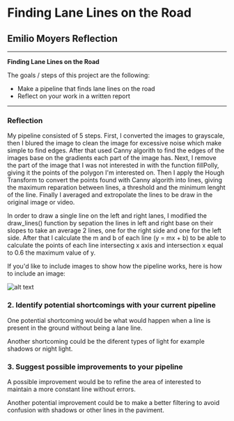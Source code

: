 # **Finding Lane Lines on the Road** 

## Emilio Moyers Reflection


---

**Finding Lane Lines on the Road**

The goals / steps of this project are the following:
* Make a pipeline that finds lane lines on the road
* Reflect on your work in a written report


[//]: # (Image References)

[image1]: ./examples/grayscale.jpg "Grayscale"

---

### Reflection

My pipeline consisted of 5 steps. First, I converted the images to grayscale, then I blured the image to clean the image for excessive noise which make simple to find edges. After that used Canny algorith to find the edges
of the images base on the gradients each part of the image has. Next, I remove the part of the image that I was not interested in with the function fillPolly, giving it the points of the polygon I'm interested on. Then I apply the Hough Transform to convert the points found with Canny algorith into lines, giving the maximum reparation between lines, a threshold and the minimum lenght of the line. Finally I averaged and extropolate the lines to be draw in the original image or video.

In order to draw a single line on the left and right lanes, I modified the draw_lines() function by sepation the lines in left and
right base on their slopes to take an average 2 lines, one for the right side and one for the left side. After that I calculate the m and b of each line (y = mx + b) to be able to calculate the points of each line intersecting x axis and intersection x equal to 0.6 the maximum value of y.

If you'd like to include images to show how the pipeline works, here is how to include an image: 

![alt text][image1]


### 2. Identify potential shortcomings with your current pipeline


One potential shortcoming would be what would happen when a line is present in the ground without being a lane line. 

Another shortcoming could be the diferent types of light for example shadows or night light.


### 3. Suggest possible improvements to your pipeline

A possible improvement would be to refine the area of interested to maintain a more constant line without errors.

Another potential improvement could be to make a better filtering to avoid confusion with shadows or other lines in the paviment.
